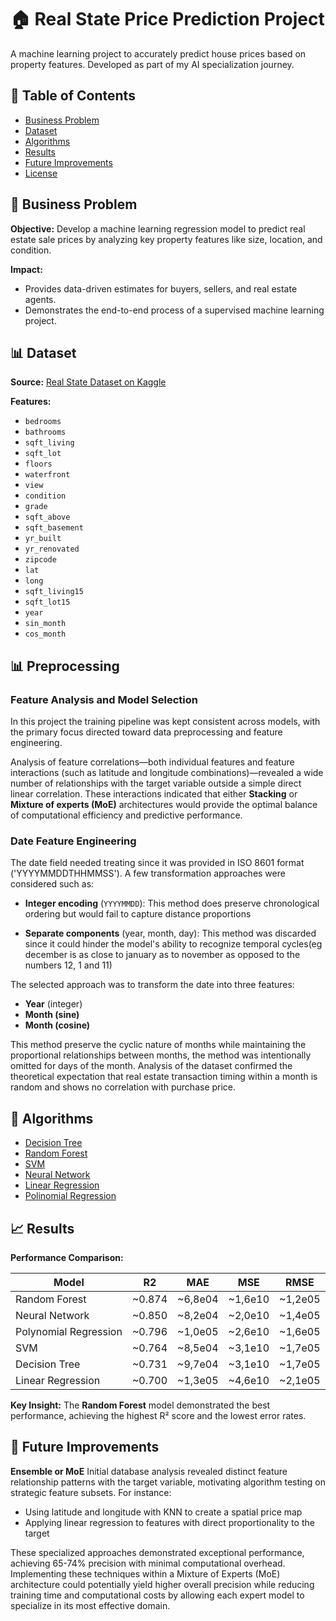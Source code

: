 # 🏠 Real State Price Prediction Project

A machine learning project to accurately predict house prices based on property features. Developed as part of my AI specialization journey.

## 📌 Table of Contents
- [Business Problem](#-business-problem)
- [Dataset](#-dataset)
- [Algorithms](#-Algorithms)
- [Results](#-results)
- [Future Improvements](#-future-improvements)
- [License](#-license)

## 🎯 Business Problem
**Objective:** Develop a machine learning regression model to predict real estate sale prices by analyzing key property features like size, location, and condition.

**Impact:**
- Provides data-driven estimates for buyers, sellers, and real estate agents.
- Demonstrates the end-to-end process of a supervised machine learning project.

## 📊 Dataset
**Source:** [Real State Dataset on Kaggle](https://www.kaggle.com/datasets/shree1992/housedata/data)

**Features:**
- `bedrooms`
- `bathrooms`
- `sqft_living`
- `sqft_lot`
- `floors`
- `waterfront`
- `view`
- `condition`
- `grade`
- `sqft_above`
- `sqft_basement`
- `yr_built`
- `yr_renovated`
- `zipcode`
- `lat`
- `long`
- `sqft_living15`
- `sqft_lot15`
- `year`
- `sin_month`
- `cos_month`

## 📊 Preprocessing

### Feature Analysis and Model Selection
In this project the training pipeline was kept consistent across models, with the primary focus directed toward data preprocessing and feature engineering.

Analysis of feature correlations—both individual features and feature interactions (such as latitude and longitude combinations)—revealed a wide number of relationships with the target variable outside a simple direct linear correlation. These interactions indicated that either **Stacking** or **Mixture of experts (MoE)** architectures would provide the optimal balance of computational efficiency and predictive performance.

### Date Feature Engineering
The date field needed treating since it was provided in ISO 8601 format ('YYYYMMDDTHHMMSS'). A few transformation approaches were considered such as:

- **Integer encoding** (`YYYYMMDD`): This method does preserve chronological ordering but would fail to capture distance proportions

- **Separate components** (year, month, day): This method was discarded since it could hinder the model's ability to recognize temporal cycles(eg december is as close to january as to november as opposed to the numbers 12, 1 and 11)

The selected approach was to transform the date into three features:

- **Year** (integer)
- **Month (sine)** 
- **Month (cosine)**

This method preserve the cyclic nature of months while maintaining the proportional relationships between months, the method was intentionally omitted for days of the month. Analysis of the dataset confirmed the theoretical expectation that real estate transaction timing within a month is random and shows no correlation with purchase price.

## 🤖 Algorithms
- [Decision Tree](realestate/decision_tree)
- [Random Forest](realestate/random_forest)
- [SVM](realestate/SVM)
- [Neural Network](realestate/neural_network)
- [Linear Regression](realestate/linear_regression)
- [Polinomial Regression](realestate/polynomial_regression)

## 📈 Results
**Performance Comparison:**

|          Model          |    R2    |    MAE    |    MSE    |   RMSE    |
|-------------------------|----------|-----------|-----------|-----------|
|  Random Forest          |  ~0.874  |  ~6,8e04  |  ~1,6e10  |  ~1,2e05  |
|  Neural Network         |  ~0.850  |  ~8,2e04  |  ~2,0e10  |  ~1,4e05  |
|  Polynomial Regression  |  ~0.796  |  ~1,0e05  |  ~2,6e10  |  ~1,6e05  |
|  SVM                    |  ~0.764  |  ~8,5e04  |  ~3,1e10  |  ~1,7e05  |
|  Decision Tree          |  ~0.731  |  ~9,7e04  |  ~3,1e10  |  ~1,7e05  |
|  Linear Regression      |  ~0.700  |  ~1,3e05  |  ~4,6e10  |  ~2,1e05  |

**Key Insight:** The **Random Forest** model demonstrated the best performance, achieving the highest R² score and the lowest error rates.

## 🔧 Future Improvements
**Ensemble or MoE**
Initial database analysis revealed distinct feature relationship patterns with the target variable, motivating algorithm testing on strategic feature subsets. For instance:

- Using latitude and longitude with KNN to create a spatial price map
- Applying linear regression to features with direct proportionality to the target

These specialized approaches demonstrated exceptional performance, achieving 65-74% precision with minimal computational overhead. Implementing these techniques within a Mixture of Experts (MoE) architecture could potentially yield higher overall precision while reducing training time and computational costs by allowing each expert model to specialize in its most effective domain.
